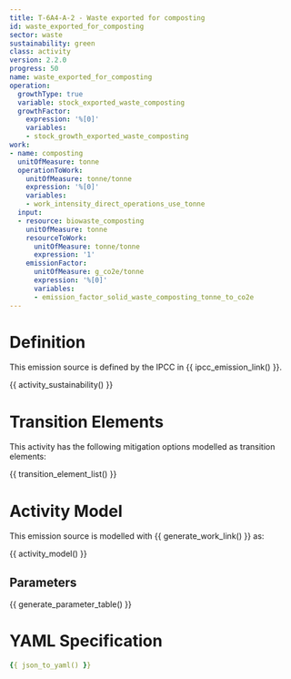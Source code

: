 ```yaml
---
title: T-6A4-A-2 - Waste exported for composting
id: waste_exported_for_composting
sector: waste
sustainability: green
class: activity
version: 2.2.0
progress: 50
name: waste_exported_for_composting
operation:
  growthType: true
  variable: stock_exported_waste_composting
  growthFactor:
    expression: '%[0]'
    variables:
    - stock_growth_exported_waste_composting
work:
- name: composting
  unitOfMeasure: tonne
  operationToWork:
    unitOfMeasure: tonne/tonne
    expression: '%[0]'
    variables:
    - work_intensity_direct_operations_use_tonne
  input:
  - resource: biowaste_composting
    unitOfMeasure: tonne
    resourceToWork:
      unitOfMeasure: tonne/tonne
      expression: '1'
    emissionFactor:
      unitOfMeasure: g_co2e/tonne
      expression: '%[0]'
      variables:
      - emission_factor_solid_waste_composting_tonne_to_co2e
---
```

# Definition
This emission source is defined by the IPCC in {{ ipcc_emission_link() }}.


{{ activity_sustainability() }}

# Transition Elements

This activity has the following mitigation options modelled as transition elements:

{{ transition_element_list() }}

# Activity Model
This emission source is modelled with {{ generate_work_link() }} as:

{{ activity_model() }}

## Parameters

{{ generate_parameter_table() }}

# YAML Specification

```yaml
{{ json_to_yaml() }}
```